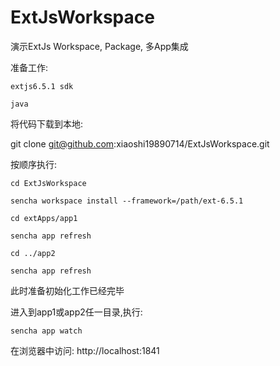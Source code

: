 # ExtJsWorkspace
演示ExtJs Workspace, Package, 多App集成

准备工作:

	extjs6.5.1 sdk

	java

将代码下载到本地:

git clone git@github.com:xiaoshi19890714/ExtJsWorkspace.git

按顺序执行:

	cd ExtJsWorkspace
  
	sencha workspace install --framework=/path/ext-6.5.1
	
	cd extApps/app1
	
	sencha app refresh
	
	cd ../app2
	
	sencha app refresh
	
此时准备初始化工作已经完毕

进入到app1或app2任一目录,执行:
	
	sencha app watch
	
在浏览器中访问:
	http://localhost:1841
